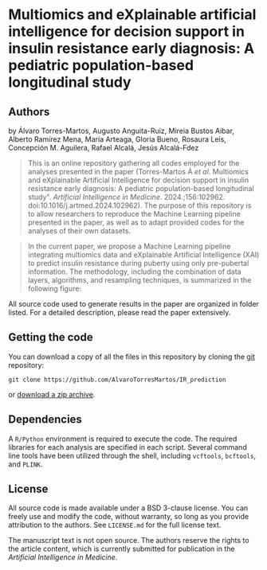 
# Multiomics and eXplainable artificial intelligence for decision support in insulin resistance early diagnosis: A pediatric population-based longitudinal study

## Authors
by 
Álvaro Torres-Martos,
Augusto Anguita-Ruiz,
Mireia Bustos Aibar, 
Alberto Ramírez Mena, 
María Arteaga, 
Gloria Bueno, 
Rosaura Leis, 
Concepción M. Aguilera, 
Rafael Alcalá, 
Jesús Alcalá-Fdez

> This is an online repository gathering all codes employed for the analyses presented in the paper (Torres-Martos Á *et al*. Multiomics and eXplainable Artificial Intelligence for decision support in insulin resistance early diagnosis: A pediatric population-based longitudinal study". *Artificial Intelligence in Medicine*. 2024.;156:102962. doi:10.1016/j.artmed.2024.102962). The purpose of this repository is to allow researchers to reproduce the Machine Learning pipeline presented in the paper, as well as to adapt provided codes for the analyses of their own datasets.

> In the current paper, we propose a Machine Learning pipeline integrating multiomics data and eXplainable Artificial Intelligence (XAI) to predict insulin resistance during puberty using only pre-pubertal information. The methodology, including the combination of data layers, algorithms, and resampling techniques, is summarized in the following figure:



All source code used to generate results in the paper are organized in folder listed. For a detailed description, please read the paper extensively.


## Getting the code

You can download a copy of all the files in this repository by cloning the
[git](https://git-scm.com/) repository:

    git clone https://github.com/AlvaroTorresMartos/IR_prediction

or [download a zip archive](https://github.com/AlvaroTorresMartos/IR_prediction/archive/refs/heads/main.zip).


## Dependencies

A `R/Python` environment is required to execute the code. The required libraries for each analysis are specified in each script. Several command line tools have been utilized through the shell, including `vcftools`, `bcftools`, and `PLINK`.


## License

All source code is made available under a BSD 3-clause license. You can freely use and modify the code, without warranty, so long as you provide attribution to the authors. See `LICENSE.md` for the full license text.

The manuscript text is not open source. The authors reserve the rights to the article content, which is currently submitted for publication in the *Artificial Intelligence in Medicine*.
